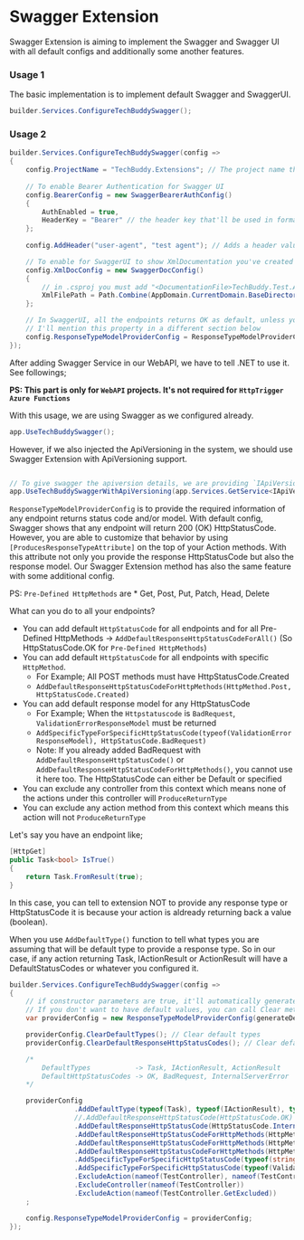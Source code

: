 ﻿# Swagger Extension

Swagger Extension is aiming to implement the Swagger and Swagger UI with all default configs and additionally some another features. 

### Usage 1

The basic implementation is to implement default Swagger and SwaggerUI.

```csharp
builder.Services.ConfigureTechBuddySwagger();
```

### Usage 2

```csharp
builder.Services.ConfigureTechBuddySwagger(config =>
{
    config.ProjectName = "TechBuddy.Extensions"; // The project name that'll be used on Swagger UI and Swagger documentation
    
    // To enable Bearer Authentication for Swagger UI
    config.BearerConfig = new SwaggerBearerAuthConfig()
    {
        AuthEnabled = true,
        HeaderKey = "Bearer" // the header key that'll be used in format [{HeaderKey} JWT]
    };
    
    config.AddHeader("user-agent", "test agent"); // Adds a header value for all the request

    // To enable for SwaggerUI to show XmlDocumentation you've created for your controllers/actions
    config.XmlDocConfig = new SwaggerDocConfig()
    {
        // in .csproj you must add "<DocumentationFile>TechBuddy.Test.API.xml</DocumentationFile>" first so it generates the documentation file for swagger to use.
        XmlFilePath = Path.Combine(AppDomain.CurrentDomain.BaseDirectory, "TechBuddy.Test.API.xml")
    };

    // In SwaggerUI, all the endpoints returns OK as default, unless you specify differently by using [ProducesResponseTypeAttribute]
    // I'll mention this property in a different section below
    config.ResponseTypeModelProviderConfig = ResponseTypeModelProviderConfig.CreateDefault();
});
```


After adding Swagger Service in our WebAPI, we have to tell .NET to use it. See followings;

**PS: This part is only for `WebAPI` projects. It's not required for `HttpTrigger Azure Functions`**


With this usage, we are using Swagger as we configured already.

```csharp
app.UseTechBuddySwagger();
```

However, if we also injected the ApiVersioning in the system, we should use Swagger Extension with ApiVersioning support.

```csharp

// To give swagger the apiversion details, we are providing `IApiVersionDescriptionProvider` here
app.UseTechBuddySwaggerWithApiVersioning(app.Services.GetService<IApiVersionDescriptionProvider>());

```


`ResponseTypeModelProviderConfig` is to provide the required information of any endpoint returns status code and/or model. With default config, Swagger shows that any endpoint will return 200 (OK) HttpStatusCode.
However, you are able to customize that behavior by using `[ProducesResponseTypeAttribute]` on the top of your Action methods. With this attribute not only you provide the response HttpStatusCode but also the response model.
Our Swagger Extension method has also the same feature with some additional config. 

PS: `Pre-Defined HttpMethods` are * Get, Post, Put, Patch, Head, Delete

What can you do to all your endpoints?
 - You can add default `HttpStatusCode` for all endpoints and for all Pre-Defined HttpMethods -> `AddDefaultResponseHttpStatusCodeForAll()` (So HttpStatusCode.OK for `Pre-Defined HttpMethods`)
 - You can add default `HttpStatusCode` for all endpoints with specific `HttpMethod`. 
   - For Example; All POST methods must have HttpStatusCode.Created
   - `AddDefaultResponseHttpStatusCodeForHttpMethods(HttpMethod.Post, HttpStatusCode.Created)`
 - You can add default response model for any HttpStatusCode
   - For Example; When the `Httpstatuscode` is `BadRequest`, `ValidationErrorResponseModel` must be returned
   - `AddSpecificTypeForSpecificHttpStatusCode(typeof(ValidationErrorResponseModel), HttpStatusCode.BadRequest)`
   - Note: If you already added BadRequest with `AddDefaultResponseHttpStatusCode()` or `AddDefaultResponseHttpStatusCodeForHttpMethods()`, you cannot use it here too. The HttpStatusCode can either be Default or specified
 - You can exclude any controller from this context which means none of the actions under this controller will `ProduceReturnType`
 - You can exclude any action method from this context which means this action will not `ProduceReturnType`

Let's say you have an endpoint like;

```csharp
[HttpGet]
public Task<bool> IsTrue()
{
    return Task.FromResult(true);
}
```

In this case, you can tell to extension NOT to provide any response type or HttpStatusCode it is because your action is aldready returning back a value (boolean).

When you use `AddDefaultType()` function to tell what types you are assuming that will be default type to provide a response type. 
So in our case, if any action returning Task, IActionResult or ActionResult will have a DefaultStatusCodes or whatever you configured it.


```csharp
builder.Services.ConfigureTechBuddySwagger(config =>
{
    // if constructor parameters are true, it'll automatically generate the default types as well as default HttpStatusCodes
    // If you don't want to have default values, you can call Clear methods.
    var providerConfig = new ResponseTypeModelProviderConfig(generateDefaultTypes: true, generateDefaultStatusCodes: true); // Generate defaults

    providerConfig.ClearDefaultTypes(); // Clear default types
    providerConfig.ClearDefaultResponseHttpStatusCodes(); // Clear default HttpStatusCode

    /*
        DefaultTypes           -> Task, IActionResult, ActionResult
        DefaultHttpStatusCodes -> OK, BadRequest, InternalServerError
    */

    providerConfig
                .AddDefaultType(typeof(Task), typeof(IActionResult), typeof(ActionResult))
                //.AddDefaultResponseHttpStatusCode(HttpStatusCode.OK)
                .AddDefaultResponseHttpStatusCode(HttpStatusCode.InternalServerError)
                .AddDefaultResponseHttpStatusCodeForHttpMethods(HttpMethod.Get, HttpStatusCode.OK)
                .AddDefaultResponseHttpStatusCodeForHttpMethods(HttpMethod.Post, HttpStatusCode.OK)
                .AddDefaultResponseHttpStatusCodeForHttpMethods(HttpMethod.Post, HttpStatusCode.BadRequest)
                .AddSpecificTypeForSpecificHttpStatusCode(typeof(string), HttpStatusCode.OK)
                .AddSpecificTypeForSpecificHttpStatusCode(typeof(ValidationErrorResponseModel), HttpStatusCode.BadRequest)
                .ExcludeAction(nameof(TestController), nameof(TestController.GetExcluded))
                .ExcludeController(nameof(TestController))
                .ExcludeAction(nameof(TestController.GetExcluded))
    ;

    config.ResponseTypeModelProviderConfig = providerConfig;
});
```